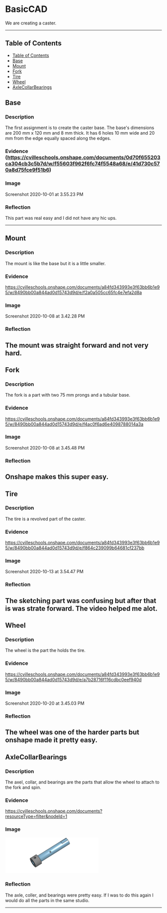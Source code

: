 # BasicCAD

We are creating a caster.

---
## Table of Contents
* [Table of Contents](#Table-of-Contents)
* [Base](#Base)
* [Mount](#Mount)
* [Fork](#Fork)
* [Tire](#Tire)
* [Wheel](#Wheel)
* [AxleCollarBearings](#AxleCollarBearings)

## Base

### Description

The first assignment is to create the caster base.  The base's dimensions are 200 mm x 120 mm and 8 mm thick.  It has 6 holes 10 mm wide and 20 mm from the edge equally spaced along the edges.

### Evidence (https://cvilleschools.onshape.com/documents/0d70f655203ca304cb3c5b7d/w/f55603f962f6fc74f5548a68/e/41d730c570a8d75fce9f51b6)

### Image

Screenshot 2020-10-01 at 3.55.23 PM

### Reflection

This part was real easy and I did not have any hic ups.



---


## Mount

### Description
The mount is like the base but it is a little smaller.
### Evidence
https://cvilleschools.onshape.com/documents/a84fd343993e3f63bb6b1e95/w/8490bb00a844ad0d15743d9d/e/f2a0a505cc65fc4e7efa2d8a
### Image
Screenshot 2020-10-08 at 3.42.28 PM
### Reflection
The mount was straight forward and not very hard.
---


## Fork

### Description
The fork is a part with two 75 mm prongs and a tubular base.
### Evidence
https://cvilleschools.onshape.com/documents/a84fd343993e3f63bb6b1e95/w/8490bb00a844ad0d15743d9d/e/f4ac0f6ad6e4098788014a3a
### Image
Screenshot 2020-10-08 at 3.45.48 PM
### Reflection
Onshape makes this super easy.
---


## Tire

### Description
The tire is a revolved part of the caster.
### Evidence
https://cvilleschools.onshape.com/documents/a84fd343993e3f63bb6b1e95/w/8490bb00a844ad0d15743d9d/e/f864c239099b64681cf237bb
### Image
Screenshot 2020-10-13 at 3.54.47 PM
### Reflection
The sketching part was confusing but after that is was strate forward. The video helped me alot.
---


## Wheel

### Description
The wheel is the part the holds the tire.
### Evidence
https://cvilleschools.onshape.com/documents/a84fd343993e3f63bb6b1e95/w/8490bb00a844ad0d15743d9d/e/a7b28716f116cdbc0eef940d
### Image
Screenshot 2020-10-20 at 3.45.03 PM
### Reflection
The wheel was one of the harder parts but onshape made it pretty easy.
---


## AxleCollarBearings

### Description

The axel, collar, and bearings are the parts that allow the wheel to attach to the fork and spin.

### Evidence

https://cvilleschools.onshape.com/documents?resourceType=filter&nodeId=1

### Image

<img src="Images/Axle.png" Width="300">

### Reflection

The axle, coller, and bearings were pretty easy. If I was to do this again I would do all the parts in the same studio.

---
